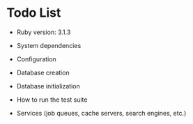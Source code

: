 # Todo List


* Ruby version: 3.1.3

* System dependencies

* Configuration

* Database creation

* Database initialization

* How to run the test suite

* Services (job queues, cache servers, search engines, etc.)

